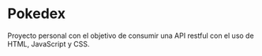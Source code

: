 # Pokedex
Proyecto personal con el objetivo de consumir una API restful con el uso de HTML, JavaScript y CSS.
